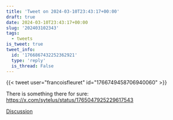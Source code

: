 ```yaml
---
title: 'Tweet on 2024-03-10T23:43:17+00:00'
draft: true
date: 2024-03-10T23:43:17+00:00
slug: '202403102343'
tags:
  - tweets
is_tweet: true
tweet_info:
  id: '1766867432252362921'
  type: 'reply'
  is_thread: False
---
```




{{< tweet user="francoisfleuret" id="1766749458706940060" >}}

There is something there for sure: <https://x.com/sytelus/status/1765047925229617543>

[Discussion](https://x.com/sytelus/status/1766867432252362921)
